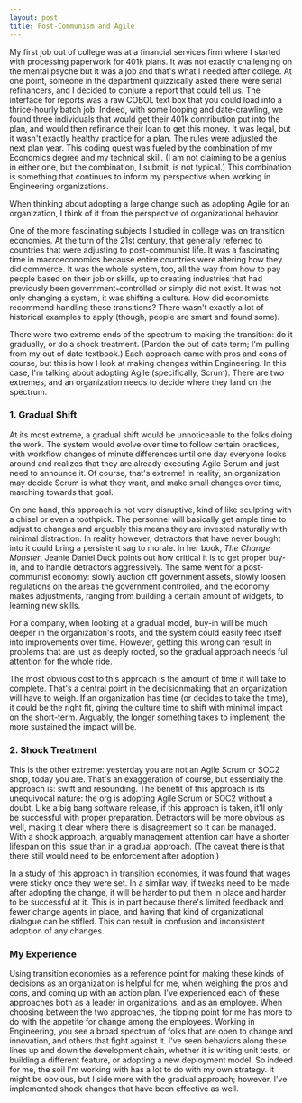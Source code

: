 ```yaml
---
layout: post
title: Post-Communism and Agile
---
```


My first job out of college was at a financial services firm where I started with processing paperwork for 401k plans. It was not exactly challenging on the mental psyche but it was a job and that's what I needed after college. At one point, someone in the department quizzically asked there were serial refinancers, and I decided to conjure a report that could tell us. The interface for reports was a raw COBOL text box that you could load into a thrice-hourly batch job. Indeed, with some looping and date-crawling, we found three individuals that would get their 401k contribution put into the plan, and would then refinance their loan to get this money. It was legal, but it wasn't exactly healthy practice for a plan. The rules were adjusted the next plan year. This coding quest was fueled by the combination of my Economics degree and my technical skill. (I am not claiming to be a genius in either one, but the combination, I submit, is not typical.) This combination is something that continues to inform my perspective when working in Engineering organizations. 

When thinking about adopting a large change such as adopting Agile for an organization, I think of it from the perspective of organizational behavior.

One of the more fascinating subjects I studied in college was on transition economies. At the turn of the 21st century, that generally referred to countries that were adjusting to post-communist life. It was a fascinating time in macroeconomics because entire countries were altering how they did commerce. It was the whole system, too, all the way from how to pay people based on their job or skills, up to creating industries that had previously been government-controlled or simply did not exist. It was not only changing a system, it was shifting a culture. How did economists recommend handling these transitions? There wasn't exactly a lot of historical examples to apply (though, people are smart and found some). 

There were two extreme ends of the spectrum to making the transition: do it gradually, or do a shock treatment. (Pardon the out of date term; I'm pulling from my out of date textbook.) Each approach came with pros and cons of course, but this is how I look at making changes within Engineering. In this case, I'm talking about adopting Agile (specifically, Scrum). There are two extremes, and an organization needs to decide where they land on the spectrum. 


### 1. Gradual Shift

At its most extreme, a gradual shift would be unnoticeable to the folks doing the work. The system would evolve over time to follow certain practices, with workflow changes of minute differences until one day everyone looks around and realizes that they are already executing Agile Scrum and just need to announce it. Of course, that's extreme! In reality, an organization may decide Scrum is what they want, and make small changes over time, marching towards that goal. 

On one hand, this approach is not very disruptive, kind of like sculpting with a chisel or even a toothpick. The personnel will basically get ample time to adjust to changes and arguably this means they are invested naturally with minimal distraction. In reality however, detractors that have never bought into it could bring a persistent sag to morale. In her book, _The Change Monster_, Jeanie Daniel Duck points out how critical it is to get proper buy-in, and to handle detractors aggressively. The same went for a post-communist economy: slowly auction off government assets, slowly loosen regulations on the areas the government controlled, and the economy makes adjustments, ranging from building a certain amount of widgets, to learning new skills.

For a company, when looking at a gradual model, buy-in will be much deeper in the organization's roots, and the system could easily feed itself into improvements over time. However, getting this wrong can result in problems that are just as deeply rooted, so the gradual approach needs full attention for the whole ride.

The most obvious cost to this approach is the amount of time it will take to complete. That's a central point in the decisionmaking that an organization will have to weigh. If an organization has time (or decides to take the time), it could be the right fit, giving the culture time to shift with minimal impact on the short-term. Arguably, the longer something takes to implement, the more sustained the impact will be.


### 2. Shock Treatment

This is the other extreme: yesterday you are not an Agile Scrum or SOC2 shop, today you are. That's an exaggeration of course, but essentially the approach is: swift and resounding. The benefit of this approach is its unequivocal nature: the org is adopting Agile Scrum or SOC2 without a doubt. Like a big bang software release, if this approach is taken, it'll only be successful with proper preparation. Detractors will be more obvious as well, making it clear where there is disagreement so it can be managed. With a shock approach, arguably management attention can have a shorter lifespan on this issue than in a gradual approach. (The caveat there is that there still would need to be enforcement after adoption.)

In a study of this approach in transition economies, it was found that wages were sticky once they were set. In a similar way, if tweaks need to be made after adopting the change, it will be harder to put them in place and harder to be successful at it. This is in part because there's limited feedback and fewer change agents in place, and having that kind of organizational dialogue can be stifled. This can result in confusion and inconsistent adoption of any changes. 


### My Experience

Using transition economies as a reference point for making these kinds of decisions as an organization is helpful for me, when weighing the pros and cons, and coming up with an action plan. I've experienced each of these approaches both as a leader in organizations, and as an employee. When choosing between the two approaches, the tipping point for me has more to do with the appetite for change among the employees. Working in Engineering, you see a broad spectrum of folks that are open to change and innovation, and others that fight against it. I've seen behaviors along these lines up and down the development chain, whether it is writing unit tests, or building a different feature, or adopting a new deployment model. So indeed for me, the soil I'm working with has a lot to do with my own strategy. It might be obvious, but I side more with the gradual approach; however, I've implemented shock changes that have been effective as well.


